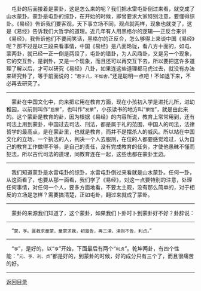 &emsp;屯卦的后面接着是蒙卦，这是怎么来的呢？我们把水雷屯卦倒过来看，就变成了山水蒙卦。蒙卦是屯卦的综卦，在开始的时候，即曾要求大家特别注意，要懂得综卦。《易经》告诉我们要客观，天下事立场不同，观点就两样，现象也就变了，这是《易经》告诉我们大哲学的道理。近几年有人用黑格尔的逻辑──正反合来讲《易经》，我告诉他们不要闹笑话，黑格尔的正反合，怎么够得上来谈中国《易经》呢？那不过是以三段来看事情，中国《易经》是八面玲珑，看八方十面的，如屯、蒙两卦，就已经一正一倒是两段了，屯卦的错卦，为人风鼎卦，又是另一个现象，它的交互卦，是剥卦，又是一个现象，而且还可以再交互下去，所以要把这许多道理了解以后，才可以研究《易经》八卦，如果连这些道理都马虎过去，就没有办法来研究卦了，等于前面说的：“``君子几，不如舍。``”还是聪明一点吧！不如退下来，不必再去研究了。
___
&emsp;蒙卦在中国文化中，向来把它用在教育方面，现在小孩初入学是进托儿所，进幼稚园，以前则叫作“``启蒙``”，也叫作“``发蒙``”，小孩读书的地方叫“``蒙馆``”，就是由此来的。这个蒙卦是教育的卦，因为根据《易经》的内容所说，教育上常常用到，还有司法上用到蒙卦，中国过去司法、刑法，都是属于礼的范围，中国人的司法，法律哲学的最高点，是在蒙卦里，也就是教育，而并不是摆杀人的威风。所以站在中国文化的立场，一个执法的人，判决一个人去服刑，在位的人都要感觉难过，认为自己的教育工作做得不够，是自己的责任，没有完成教育的任务，才使他愚昧不懂而犯法，所以古代司法的道理，同教育连在一起，这些也都在蒙卦里边。
___
&emsp;我们知道蒙卦是水雷屯卦的综卦，水雷屯卦倒过来看就是山水蒙卦。任何一卦，从这面看了，也要从那一面看，我们学了《易经》，对这一点要特别的注意，处理任何事情，对任何一个人，要多方面地看，不要太主观，没有那么简单的，对于相反的立场是怎样？需要搞清楚，正如屯卦，翻过来就成了蒙卦。
___
&emsp;蒙卦的来源我们知道了，这个蒙卦，如果我们卜卦时卜到蒙卦好不好？卦辞说：
___
&emsp;“``蒙，亨。匪我求童蒙，童蒙求我，初筮告，再三渎，渎则不告，利贞。``”
___
&emsp;“``亨``”，是好的，以“``亨``”开始，下面最后有两个“``利贞``”。乾坤两卦，有四个性能：“``元、亨、利、贞``”都是好的，到蒙卦的时候，好的成分只有三个了，而且很痛苦的好。
___
[返回目录](../../master/README.md#目录)